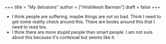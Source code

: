 +++
title = "My delusions"
author = ["Hrishikesh Barman"]
draft = false
+++

-   I think people are suffering, maybe things are not so bad. Think I need to get some reality check around this. There are books around this that I need to read too.
-   I think there are more stupid people than smart people. I am not sure about this because it's contexual but seems like it.
